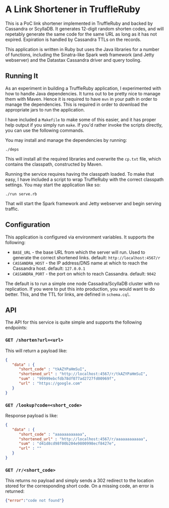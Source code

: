 A Link Shortener in TruffleRuby
===============================

This is a PoC link shortener implemented in TruffleRuby and backed by Cassandra
or ScyllaDB. It generates 12-digit random shorten codes, and will repetably
generate the same code for the same URL as long as it has not expired.
Expiration is handled by Cassandra TTLs on the records.

This application is written in Ruby but uses the Java libraries for a number of
functions, including the Sinatra-like Spark web framework (and Jetty webserver)
and the Datastax Cassandra driver and query tooling.

Running It
----------

As an experiment in building a TruffleRuby application, I experimented with how
to handle Java dependencies. It turns out to be pretty nice to manage them with
Maven.  Hence it is required to have `mvn` in your path in order to manage the
dependencies.  This is required in order to download the appropriate jars to
run the application.

I have included a `Makefile` to make some of this easier, and it has proper
help output if you simply run `make`. If you'd rather invoke the scripts
directly, you can use the following commands.

You may install and manage the dependencies by running:
```
./deps
```

This will install all the required libraries and overwrite the `cp.txt` file,
which contains the classpath, constructed by Maven.

Running the service requires having the classpath loaded. To make that easy, I
have included a script to wrap TruffleRuby with the correct classpath settings.
You may start the application like so:

```
./run serve.rb
```

That will start the Spark framework and Jetty webserver and begin serving
traffic.

Configuration
-------------

This application is configured via environment variables. It supports the following:

 * `BASE_URL` - the base URL from which the server will run. Used to generate
   the correct shortened links. default: `http://localhost:4567/r`
 * `CASSANDRA_HOST` - the IP address/DNS name at which to reach the Cassandra host.
   default: `127.0.0.1`
 * `CASSANDRA_PORT` - the port on which to reach Cassandra. default: `9042`

The default is to run a simple one node Cassadra/ScyllaDB cluster with no replication.
If you were to put this into production, you would want to do better. This, and
the TTL for links, are defined in `schema.cql`.

API
---

The API for this service is quite simple and supports the following endpoints:

### `GET /shorten?url=<url>`

This will return a payload like:
```json
{
   "data" : {
      "short_code" : "tkAZYPaHmSuI",
      "shortened_url" : "http://localhost:4567/r/tkAZYPaHmSuI",
      "sum" : "99999ebcfdb78df077ad2727fd00969f",
      "url" : "https://google.com"
   }
}
```

### `GET /lookup?code=<short_code>`

Response payload is like:

```json
{
   "data" : {
      "short_code" : "aaaaaaaaaaaa",
      "shortened_url" : "http://localhost:4567/r/aaaaaaaaaaaa",
      "sum" : "d41d8cd98f00b204e9800998ecf8427e",
      "url" : ""
   }
}
```

### `GET /r/<short_code>`

This returns no payload and simply sends a 302 redirect to the location stored
for the corresponding short code. On a missing code, an error is returned:

```json
{"error":"code not found"}
```
